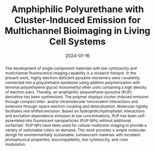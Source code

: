 ---
title: Amphiphilic Polyurethane with Cluster-Induced Emission for Multichannel Bioimaging in Living Cell Systems
authors:
- Nan Jiang
- Ke-Xin Li
- Jia-Jun Wang
- You-Liang Zhu
- Chang-Yi Zhu
- Yan-Hong Xu
- Martin R. Bryce
date: '2024-01-16'
doi: 10.1021/acsmacrolett.3c00657
publish_types: 期刊文章
publication: ACS Macro Letters
publication_short: ACS Macro Lett.
abstract: The development of single-component materials with low  cytotoxicity and multichannel fluorescence imaging capability is a  research hotspot. In the present work, highly electron-deficient  pyrazine monomers were covalently connected into a polyurethane backbone  using addition polymerization with terminal poly(ethylene glycol)  monomethyl ether units containing a high density of electron pairs.  Thereby, an amphiphilic polyurethane-pyrazine (PUP) derivative has been  synthesized. The polymer displays cluster-induced emission through  compact inter- and/or intramolecular noncovalent interactions and  extensive through-space electron coupling and delocalization. Molecular  rigidity facilitates red-shifted emission. Based on  hydrophilic/hydrophobic interactions and excitation dependence emission  at low concentrations, PUP has been self-assembled into fluorescent  nanoparticles (PUP NPs) without additional surfactant. PUP NPs have been  used for cellular multicolor imaging to provide a variety of switchable  colors on demand. This work provides a simple molecular design for  environmentally sustainable, luminescent materials with excellent  photophysical properties, biocompatibility, low cytotoxicity, and color  modulation.
url_pdf: https://doi.org/10.1021/acsmacrolett.3c00657
---
